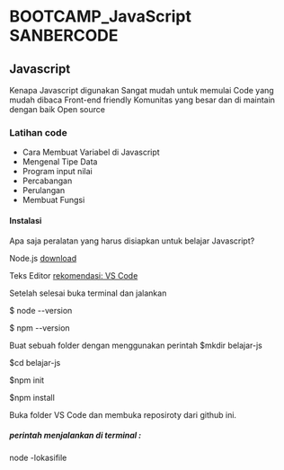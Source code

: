 # BOOTCAMP_JavaScript SANBERCODE

## Javascript
 
Kenapa Javascript digunakan
Sangat mudah untuk memulai
Code yang mudah dibaca
Front-end friendly
Komunitas yang besar dan di maintain dengan baik
Open source

### Latihan code
- Cara Membuat Variabel di Javascript
- Mengenal Tipe Data
- Program input nilai
- Percabangan
- Perulangan
- Membuat Fungsi

#### Instalasi
Apa saja peralatan yang harus disiapkan untuk belajar Javascript?

Node.js [download](https://nodejs.org/en/download/)

Teks Editor [rekomendasi: VS Code](https://www.petanikode.com/text-editor-vscode/)

Setelah selesai buka terminal dan jalankan

$ node  --version

$ npm --version

Buat sebuah folder dengan menggunakan perintah 
$mkdir belajar-js

$cd belajar-js

$npm init

$npm install

Buka folder VS Code dan membuka reposiroty dari github ini.

##### perintah menjalankan di terminal : 
node -lokasifile 


